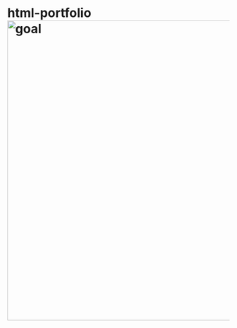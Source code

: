 # html-portfolio<img width="679" alt="goal" src="https://github.com/LindseyKlaus/html-portfolio/assets/143276063/2acd0cfc-5dcc-4122-a933-e4794a894868">
